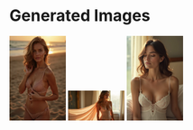 # Generated Images



<img src="2025_06_20_01.webp" width="100"/> <img src="2025_06_20_03.webp" width="100"/> <img src="2025_06_20_05.webp" width="100"/>